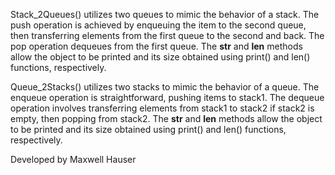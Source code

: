 Stack_2Queues() utilizes two queues to mimic the behavior of a stack. The push operation is achieved by enqueuing the item to the second queue, then transferring elements from the first queue to the second and back. The pop operation dequeues from the first queue. The __str__ and __len__ methods allow the object to be printed and its size obtained using print() and len() functions, respectively.

Queue_2Stacks() utilizes two stacks to mimic the behavior of a queue. The enqueue operation is straightforward, pushing items to stack1. The dequeue operation involves transferring elements from stack1 to stack2 if stack2 is empty, then popping from stack2. The __str__ and __len__ methods allow the object to be printed and its size obtained using print() and len() functions, respectively.

Developed by Maxwell Hauser
